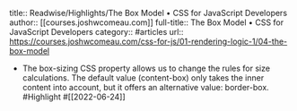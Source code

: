 title:: Readwise/Highlights/The Box Model • CSS for JavaScript Developers
author:: [[courses.joshwcomeau.com]]
full-title:: The Box Model • CSS for JavaScript Developers
category:: #articles
url:: https://courses.joshwcomeau.com/css-for-js/01-rendering-logic-1/04-the-box-model
- The box-sizing CSS property allows us to change the rules for size calculations. The default value (content-box) only takes the inner content into account, but it offers an alternative value: border-box. #Highlight #[[2022-06-24]]